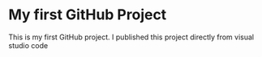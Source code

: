 # My first GitHub Project
This is my first GitHub project. I published this project directly from
visual studio code